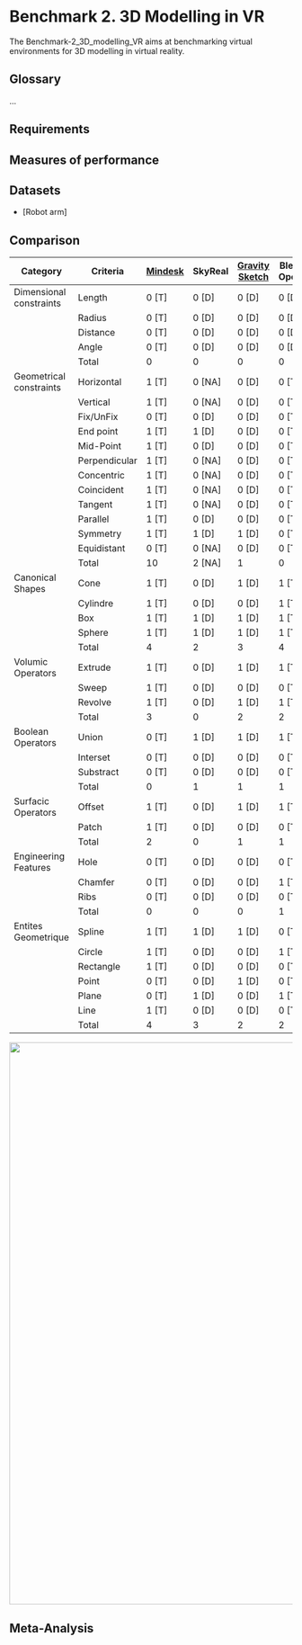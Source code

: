 # Benchmark 2. 3D Modelling in VR

The Benchmark-2_3D_modelling_VR aims at benchmarking virtual environments for 3D modelling in virtual reality.

## Glossary

...

## Requirements





## Measures of performance

## Datasets

- [Robot arm]

## Comparison

| Category                |   Criteria            | [Mindesk](https://mindeskvr.com/) | SkyReal | [Gravity<br>Sketch](https://www.gravitysketch.com/) | Blender<br>OpenXR | Blender<br>VR | [Flying<br>Shapes](https://www.flyingshapes.com/) | [VR<br>Sketch](https://vrsketch.eu/) | [Bordot *et al*](https://dl.acm.org/doi/10.1016/j.cad.2008.10.014)    | [Martin *et al*](https://link.springer.com/chapter/10.1007/978-3-319-60922-5_17)    | [Feeman *et al*](https://www.tandfonline.com/doi/abs/10.1080/16864360.2018.1462570?journalCode=tcad20)    |
|-------------------------|---------------|---------|---------|-------------------|-------------------|---------------|------------------|--------------|--------|--------|--------|
| Dimensional constraints | Length        | 0 [T]   | 0 [D]   | 0 [D]             | 0 [D]             | 0 [D]         | 0 [D]            | 0 [T]        | 0 [NA] | 0 [NA] | 1 [R]  |
|                         | Radius        | 0 [T]   | 0 [D]   | 0 [D]             | 0 [D]             | 0 [D]         | 0 [D]            | 0 [T]        | 0 [NA] | 0 [NA] | 1 [R]  |
|                         | Distance      | 0 [T]   | 0 [D]   | 0 [D]             | 0 [D]             | 0 [D]         | 0 [D]            | 0 [T]        | 0 [NA] | 0 [NA] | 1 [R]  |
|                         | Angle         | 0 [T]   | 0 [D]   | 0 [D]             | 0 [D]             | 0 [D]         | 0 [D]            | 0 [T]        | 0 [NA] | 0 [NA] | 1 [R]  |
|                         | Total         | 0       | 0       | 0                 | 0                 | 0             | 0                | 0            | 0 [NA] | 0 [NA] | 4      |
| Geometrical constraints | Horizontal    | 1 [T]   | 0 [NA]  | 0 [D]             | 0 [T]             | 0 [D]         | 0 [D]            | 1 [T]        | 0 [NA] |        | 0 [NA] |
|                         | Vertical      | 1 [T]   | 0 [NA]  | 0 [D]             | 0 [T]             | 0 [D]         | 0 [D]            | 1 [T]        | 0 [NA] |        | 0 [NA] |
|                         | Fix/UnFix     | 0 [T]   | 0 [D]   | 0 [D]             | 0 [T]             | 0 [D]         | 0 [D]            | 0 [T]        | 0 [NA] |        | 0 [NA] |
|                         | End point     | 1 [T]   | 1 [D]   | 0 [D]             | 0 [T]             | 0 [D]         | 1 [D]            | 1 [T]        | 0 [NA] |        | 0 [NA] |
|                         | Mid-Point     | 1 [T]   | 0 [D]   | 0 [D]             | 0 [T]             | 0 [D]         | 0 [D]            | 1 [T]        | 0 [NA] |        | 0 [NA] |
|                         | Perpendicular | 1 [T]   | 0 [NA]  | 0 [D]             | 0 [T]             | 0 [D]         | 0 [D]            | 1 [T]        | 0 [NA] |        | 0 [NA] |
|                         | Concentric    | 1 [T]   | 0 [NA]  | 0 [D]             | 0 [T]             | 0 [D]         | 0 [D]            | 1 [T]        | 0 [NA] |        | 0 [NA] |
|                         | Coincident    | 1 [T]   | 0 [NA]  | 0 [D]             | 0 [T]             | 0 [D]         | 1 [D]            | 1 [T]        | 0 [NA] |        | 0 [NA] |
|                         | Tangent       | 1 [T]   | 0 [NA]  | 0 [D]             | 0 [T]             | 0 [D]         | 0 [D]            | 0 [T]        | 0 [NA] |        | 0 [NA] |
|                         | Parallel      | 1 [T]   | 0 [D]   | 0 [D]             | 0 [T]             | 0 [D]         | 0 [D]            | 1 [T]        | 0 [NA] |        | 0 [NA] |
|                         | Symmetry      | 1 [T]   | 1 [D]   | 1 [D]             | 0 [T]             | 0 [D]         | 0 [D]            | 1 [T]        | 0 [NA] |        | 0 [NA] |
|                         | Equidistant   | 0 [T]   | 0 [NA]  | 0 [D]             | 0 [T]             | 0 [D]         | 0 [D]            | 0 [T]        | 0 [NA] |        | 0 [NA] |
|                         | Total         | 10      | 2 [NA]  | 1                 | 0                 | 0             | 2                | 9            | 0 [NA] |        | 0 [NA] |
| Canonical Shapes        | Cone          | 1 [T]   | 0 [D]   | 1 [D]             | 1 [T]             | 1 [D]         | 0 [T]            | 0 [T]        | 0 [R]  | 1 [R]  | 0 [R]  |
|                         | Cylindre      | 1 [T]   | 0 [D]   | 0 [D]             | 1 [T]             | 1 [D]         | 0 [T]            | 0 [T]        | 0 [R]  | 0 [NA] | 0 [R]  |
|                         | Box           | 1 [T]   | 1 [D]   | 1 [D]             | 1 [T]             | 1 [D]         | 0 [T]            | 1 [T]        | 1 [R]  | 0 [NA] | 0 [R]  |
|                         | Sphere        | 1 [T]   | 1 [D]   | 1 [D]             | 1 [T]             | 1 [D]         | 0 [T]            | 0 [T]        | 1 [R]  | 1 [R]  | 0 [R]  |
|                         | Total         | 4       | 2       | 3                 | 4                 | 4             | 0                | 1            | 2      | 2      | 0      |
| Volumic Operators       | Extrude       | 1 [T]   | 0 [D]   | 1 [D]             | 1 [T]             | 1 [D]         | 0 [D]            | 1 [T]        | 1 [R]  | 1 [R]  | 0 [NA] |
|                         | Sweep         | 1 [T]   | 0 [D]   | 0 [D]             | 0 [T]             | 0 [D]         | 0 [D]            | 0 [D]        | 0 [R]  | 0 [NA] | 0 [NA] |
|                         | Revolve       | 1 [T]   | 0 [D]   | 1 [D]             | 1 [T]             | 1 [D]         | 0 [D]            | 0 [D]        | 0 [R]  | 1 [R]  | 0 [NA] |
|                         | Total         | 3       | 0       | 2                 | 2                 | 2             | 0                | 1            | 1      | 2      | 0 [NA] |
| Boolean Operators       | Union         | 0 [T]   | 1 [D]   | 1 [D]             | 1 [T]             | 1 [D]         | 0 [D]            | 1 [D]        | 0 [NA] | 1 [R]  | 0 [NA] |
|                         | Interset      | 0 [T]   | 0 [D]   | 0 [D]             | 0 [T]             | 0 [D]         | 0 [D]            | 0 [T]        | 0 [R]  | 1 [R]  | 0 [NA] |
|                         | Substract     | 0 [T]   | 0 [D]   | 0 [D]             | 0 [T]             | 0 [D]         | 0 [D]            | 0 [T]        | 1 [R]  | 0 [NA] | 0 [NA] |
|                         | Total         | 0       | 1       | 1                 | 1                 | 1             | 0                | 1            | 1 [NA] | 2      | 0 [NA] |
| Surfacic Operators      | Offset        | 1 [T]   | 0 [D]   | 1 [D]             | 1 [T]             | 1 [D]         | 0 [T]            | 1 [T]        | 0 [NA] | 0 [NA] | 0 [NA] |
|                         | Patch         | 1 [T]   | 0 [D]   | 0 [D]             | 0 [T]             | 0 [D]         | 1 [T]            | 0 [T]        | 0 [NA] | 0 [NA] | 0 [NA] |
|                         | Total         | 2       | 0       | 1                 | 1                 | 1             | 1                | 1            | 0 [NA] | 0 [NA] | 0 [NA] |
| Engineering Features    | Hole          | 0 [T]   | 0 [D]   | 0 [D]             | 0 [T]             | 0 [D]         | 0 [D]            | 1 [T]        | 1 [R]  | 1 [R]  | 0 [NA] |
|                         | Chamfer       | 0 [T]   | 0 [D]   | 0 [D]             | 1 [T]             | 1 [D]         | 0 [D]            | 0 [T]        | 0 [R]  | 1 [R]  | 0 [NA] |
|                         | Ribs          | 0 [T]   | 0 [D]   | 0 [D]             | 0 [T]             | 0 [D]         | 0 [D]            | 0 [T]        | 0 [R]  | 0 [NA] | 0 [NA] |
|                         | Total         | 0       | 0       | 0                 | 1                 | 1             | 0                | 1            | 1      | 2      | 0 [NA] |
| Entites Geometrique     | Spline        | 1 [T]   | 1 [D]   | 1 [D]             | 0 [T]             | 0 [D]         | 1 [T]            | 0 [T]        | 0 [R]  | 1 [R]  | 0 [R]  |
|                         | Circle        | 1 [T]   | 0 [D]   | 0 [D]             | 1 [T]             | 1 [D]         | 0 [T]            | 1 [T]        | 0 [R]  | 0 [NA] | 0 [R]  |
|                         | Rectangle     | 1 [T]   | 0 [D]   | 0 [D]             | 0 [T]             | 0 [D]         | 0 [T]            | 1 [T]        | 0 [R]  | 0 [NA] | 0 [R]  |
|                         | Point         | 0 [T]   | 0 [D]   | 1 [D]             | 0 [T]             | 0 [D]         | 0 [T]            | 0 [T]        | 0 [R]  | 1 [R]  | 0 [R]  |
|                         | Plane         | 0 [T]   | 1 [D]   | 0 [D]             | 1 [T]             | 1 [D]         | 1 [T]            | 1 [T]        | 0 [R]  | 1 [R]  | 0 [R]  |
|                         | Line          | 1 [T]   | 0 [D]   | 0 [D]             | 0 [T]             | 0 [D]         | 1 [T]            | 1 [T]        | 0 [R]  | 1 [R]  | 0 [R]  |
|                         | Total         | 4       | 3       | 2                 | 2                 | 2             | 3                | 4            | 0      | 4      | 0      |
<td><img src="https://github.com/GIS-S-mart/Benchmark-2_3D_modelling_in_VR/blob/main/images/Capabilities.PNG"  width=1000 /></td>


## Meta-Analysis


